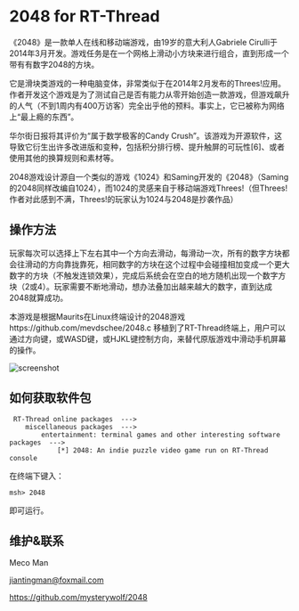 # 2048 for RT-Thread

《2048》是一款单人在线和移动端游戏，由19岁的意大利人Gabriele Cirulli于2014年3月开发。游戏任务是在一个网格上滑动小方块来进行组合，直到形成一个带有有数字2048的方块。

它是滑块类游戏的一种电脑变体，非常类似于在2014年2月发布的Threes!应用。作者开发这个游戏是为了测试自己是否有能力从零开始创造一款游戏，但游戏飙升的人气（不到1周内有400万访客）完全出乎他的预料。事实上，它已被称为网络上“最上瘾的东西”。

华尔街日报将其评价为“属于数学极客的Candy Crush”。该游戏为开源软件，这导致它衍生出许多改进版和变种，包括积分排行榜、提升触屏的可玩性[6]、或者使用其他的换算规则和素材等。

2048游戏设计源自一个类似的游戏《1024》和Saming开发的《2048》（Saming的2048同样改编自1024），而1024的灵感来自于移动端游戏Threes!（但Threes!作者对此感到不满，Threes!的玩家认为1024与2048是抄袭作品）



## 操作方法

玩家每次可以选择上下左右其中一个方向去滑动，每滑动一次，所有的数字方块都会往滑动的方向靠拢靠死，相同数字的方块在这个过程中会碰撞相加变成一个更大数字的方块（不触发连锁效果），完成后系统会在空白的地方随机出现一个数字方块（2或4）。玩家需要不断地滑动，想办法叠加出越来越大的数字，直到达成2048就算成功。

本游戏是根据Maurits在Linux终端设计的2048游戏https://github.com/mevdschee/2048.c 移植到了RT-Thread终端上，用户可以通过方向键，或WASD键，或HJKL键控制方向，来替代原版游戏中滑动手机屏幕的操作。

![screenshot](screenshot.png)

## 如何获取软件包

```
 RT-Thread online packages  --->
    miscellaneous packages  --->
        entertainment: terminal games and other interesting software packages  --->
            [*] 2048: An indie puzzle video game run on RT-Thread console
```

在终端下键入：

```shell
msh> 2048
```

即可运行。



## 维护&联系

Meco Man

jiantingman@foxmail.com

https://github.com/mysterywolf/2048

